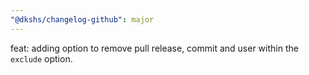 ```yaml
---
"@dkshs/changelog-github": major
---
```


feat: adding option to remove pull release, commit and user within the `exclude` option.
